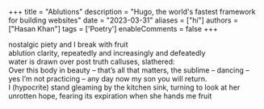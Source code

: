 +++
title = "Ablutions"
description = "Hugo, the world's fastest framework for building websites"
date = "2023-03-31"
aliases = ["hi"]
authors = ["Hasan Khan"]
tags = ['Poetry']
enableComments = false
+++

nostalgic piety and I break with fruit \
ablution clarity, repeatedly and increasingly and defeatedly \
water is drawn over post truth calluses, slathered: \
Over this body in beauty – that’s all that matters, the sublime – dancing – yes I’m not practicing – any day now my son you will return. \
I (hypocrite) stand gleaming by the kitchen sink, turning to look at her unrotten hope, fearing its expiration when she hands me fruit 
